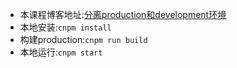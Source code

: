 - 本课程博客地址:[分离production和development环境](https://www.jianshu.com/p/5e6e63813fc3)
- 本地安装:`cnpm install`
- 构建production:`cnpm run build`
- 本地运行:`cnpm start`

